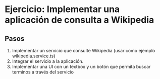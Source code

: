 # Ejercicio: Implementar una aplicación de consulta a Wikipedia

## Pasos
1. Implementar un servicio que consulte Wikipedia (usar como ejemplo wikipedia.service.ts)
2. Integrar el servicio a la aplicación.
3. Implementar una UI con un textbox y un botón que permita buscar terminos a través del servicio

